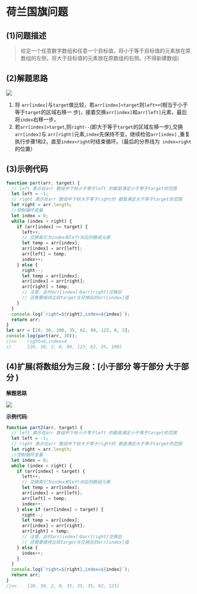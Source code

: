 # 荷兰国旗问题

## **(1)问题描述**

> ​	给定一个任意数字数组和任意一个目标值，将小于等于目标值的元素放在原数组的左侧，将大于目标值的元素放在原数组的右侧。(不得新建数组)

## **(2)解题思路**

![](C:\Users\Admin\Desktop\荷兰国旗问题\images\荷兰国旗问题.png)

1. 将 `arr[index]`与`target`做比较，若`arr[index]<target`则`left++`(相当于小于等于`target`的区域右移一 步)，接着交换`arr[index]`和`arr[left]`元素，最后将`index`右移一步。
2. 若`arr[index]>target`,则`right--`(即大于等于`target`的区域左移一步),交换`arr[index]`与 
	`arr[right]`元素,`index`先保持不变，继续检验`arr[index]` ,重复执行步骤1和2，直至`index<right`时结束循环。（最后的分界线为` index=right`的位置）

## **(3)示例代码**

```js
function part(arr, target) {
  // left 表示在arr 数组中下标小于等于left 的都是满足小于等于target的范围
  let left = -1;
  // right 表示在arr 数组中下标大于等于right的 都是满足大于等于target的范围
  let right = arr.length;
  //控制循环变量
  let index = 0;
  while (index < right) {
    if (arr[index] <= target) {
      left++;
      // 交换索引为index和left对应的数组元素
      let temp = arr[index];
      arr[index] = arr[left];
      arr[left] = temp;
      index++;
    } else {
      right--;
      let temp = arr[index];
      arr[index] = arr[right];
      arr[right] = temp;
      // 注意，此时arr[index]与arr[right]交换后
      // 还需要继续比较target与交换后的arr[index]值
    }
  }
  console.log(`right=${right},index=${index}`);
  return arr;
}
let arr = [20, 30, 100, 35, 62, 99, 123, 0, 2];
console.log(part(arr, 30));
//=> 	right=4,index=4
//      [20, 30, 2, 0, 99, 123, 62, 35, 100]
```

## (4)扩展(将数组分为三段：[小于部分 等于部分   大于部分  )

**解题思路**

![](荷兰国旗问题/images/荷兰国旗问题扩展.png)

**示例代码**:

```js
function part2(arr, target) {
  // left 表示在arr 数组中下标小于等于left 的都是满足小于等于target的范围
  let left = -1;
  // right 表示在arr 数组中下标大于等于right的 都是满足大于等于target的范围
  let right = arr.length;
  //控制循环变量
  let index = 0;
  while (index < right) {
    if (arr[index] < target) {
      left++;
      // 交换索引为index和left对应的数组元素
      let temp = arr[index];
      arr[index] = arr[left];
      arr[left] = temp;
      index++;
    } else if (arr[index] > target) {
      right--;
      let temp = arr[index];
      arr[index] = arr[right];
      arr[right] = temp;
      // 注意，此时arr[index]与arr[right]交换后
      // 还需要继续比较target与交换后的arr[index]值
    } else {
      index++;
    }
  }
  console.log(`right=${right},index=${index}`);
  return arr;
}
//=>	[20, 30, 2, 0, 35, 35, 35, 62, 123]
```

















































